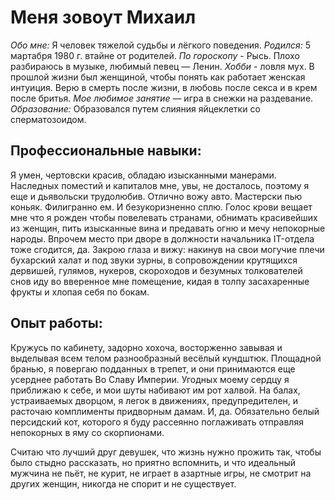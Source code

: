 # **Меня зовоут Михаил**

[](https://bipbap.ru/wp-content/uploads/2021/08/386628-730x547.jpg)

_Обо мне:_ Я человек тяжелой судьбы и лёгкого поведения. 
_Родился:_ 5 мартабря 1980 г. втайне от родителей. 
_По гороскопу_ - Рысь. 
Плохо разбираюсь в музыке, любимый певец — Ленин. 
_Хобби_ - ловля мух. 
В прошлой жизни был женщиной, чтобы понять как работает женская интуиция. 
Верю в смерть после жизни, в любовь после секса и в крем после бритья. 
_Мое любимое занятие_ — игра в снежки на раздевание. 
_Образование:_ Образовался путем слияния яйцеклетки со сперматозоидом. 

## Профессиональные навыки: 

Я умен, чертовски красив, обладаю изысканными манерами. Наследных поместий и капиталов мне, увы, не досталось, поэтому я еще и дьявольски трудолюбив. Отлично вожу авто. Мастерски пью коньяк. Филигранно ем. И безукоризненно сплю. Голос крови вещает мне что я рожден чтобы повелевать странами, обнимать красивейших из женщин, пить изысканные вина и предавать огню и мечу непокорные народы. Впрочем место при дворе в должности начальника IT-отдела тоже сгодится, да. Закрою глаза и вижу: накинув на свои могучие плечи бухарский халат и под звуки зурны, в сопровождении крутящихся дервишей, гулямов, нукеров, скороходов и безумных толкователей снов иду во вверенное мне помещение, кидая в толпу засахаренные фрукты и хлопая себя по бокам.

## Опыт работы:

Кружусь по кабинету, задорно хохоча, восторженно завывая и выделывая всем телом разнообразный весёлый кундштюк. Площадной бранью, я повергаю подданных в трепет, и они принимаются еще усерднее работать Во Славу Империи. Угодных моему сердцу я приближаю к себе, и мои шуты набивают им рот халвой. На балах, устраиваемых дворцом, я легок в движениях, предупредителен, и расточаю комплименты придворным дамам. И, да. Обязательно белый персидский кот, которого я буду рассеянно поглаживать отправляя непокорных в яму со скорпионами.

Считаю что лучший друг девушек, что жизнь нужно прожить так, чтобы было стыдно рассказать, но приятно вспомнить, и что идеальный мужчина не пьёт, не курит, не играет в азартные игры, не смотрит на других женщин, никогда не спорит и не существует. 
